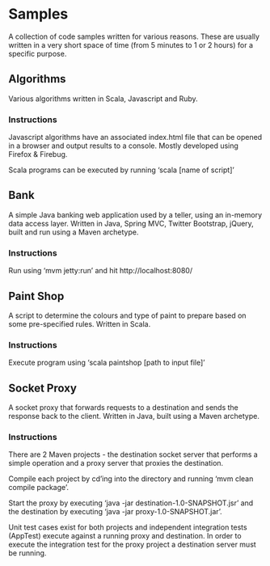 # Samples

A collection of code samples written for various reasons. These are usually written in a very short space of time (from 5 minutes to 1 or 2 hours) for a specific purpose.

## Algorithms

Various algorithms written in Scala, Javascript and Ruby.

### Instructions

Javascript algorithms have an associated index.html file that can be opened in a browser and output results to a console. Mostly developed using Firefox & Firebug.

Scala programs can be executed by running ‘scala [name of script]’


## Bank

A simple Java banking web application used by a teller, using an in-memory data access layer. Written in Java, Spring MVC, Twitter Bootstrap, jQuery, built and run using a Maven archetype. 

### Instructions

Run using ‘mvm jetty:run’ and hit http://localhost:8080/

## Paint Shop

A script to determine the colours and type of paint to prepare based on some pre-specified rules. Written in Scala.

### Instructions

Execute program using ‘scala paintshop [path to input file]’

## Socket Proxy

A socket proxy that forwards requests to a destination and sends the response back to the client. Written in Java, built using a Maven archetype.

### Instructions

There are 2 Maven projects - the destination socket server that performs a simple operation and a proxy server that proxies the destination.

Compile each project by cd’ing into the directory and running ‘mvm clean compile package’.

Start the proxy by executing ‘java -jar destination-1.0-SNAPSHOT.jsr’ and the destination by executing ‘java -jar proxy-1.0-SNAPSHOT.jar’.

Unit test cases exist for both projects and independent integration tests (AppTest) execute against a running proxy and destination. In order to execute the integration test for the proxy project a destination server must be running.


